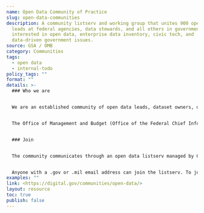 ```yaml
---
name: Open Data Community of Practice
slug: open-data-communities
description: A community listserv and working group that unites 900 open data
  leads at federal agencies, data stewards, and all others in government
  interested in open data, enterprise data inventory, civic tech, and
  data-driven government issues.
source: GSA / OMB
category: Communities
tags:
  - open data
  - internal-todo
policy_tags: ""
format: ""
details: >-
  ### Who we are


  We are an established community of open data leads, dataset owners, data stewards, and all others interested in open data, enterprise data inventory, civic tech, and data-driven government issues. 


  The Office of Management and Budget (Office of the Federal Chief Information Officer) and the Data.gov team at the U.S. General Services Administration (GSA) co-host a monthly meeting of the community on the first Tuesday of every month, at 11 a.m. Eastern. The meetings are held at GSA and can be attended virtually. The meetings are an opportunity for OMB and GSA to update the community on the Federal Data Strategy, OPEN Government Data Act implementation, to provide presentations on open data, and to share best practices. 


  ### Join


  The community communicates through an open data listserv managed by GSA, with over 900 participants. The listserv is used to send meeting notices for the monthly open data meetings and to share information with the community. 


  Anyone with a .gov or .mil email address can join the listserv. To join, send an email to listserv@listserv.gsa.gov with no subject and body content containing “subscribe open-data”.
examples: ""
link: <https://digital.gov/communities/open-data/>
layout: resource
toc: true
publish: false
---
```

